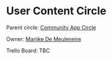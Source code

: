 # User Content Circle

Parent circle: [Community App Circle](/circles/community_app/community_app.md)

Owner: [Marijke De Meuleneire](/contributors/tftech/marijke_de_meuleneire.md)

Trello Board: TBC